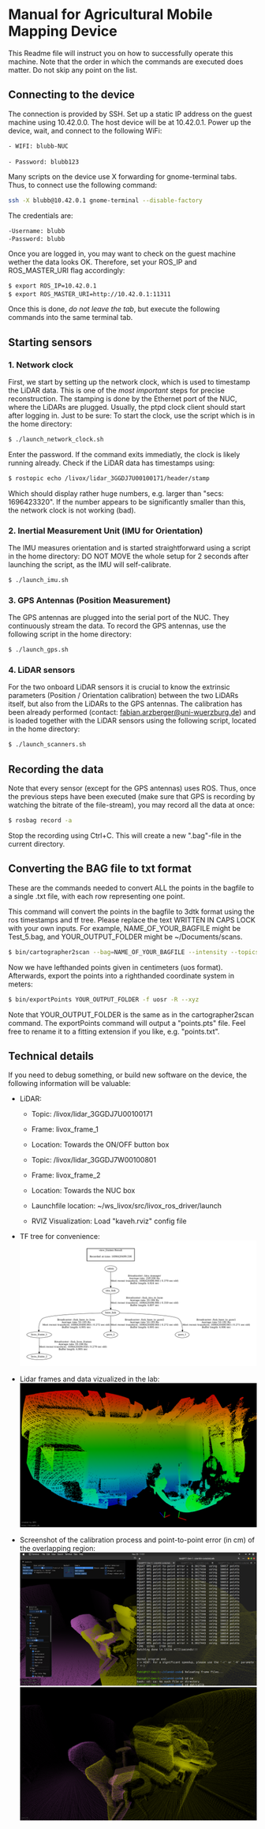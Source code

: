 # Manual for Agricultural Mobile Mapping Device

This Readme file will instruct you on how to successfully operate this machine.
Note that the order in which the commands are executed does matter. 
Do not skip any point on the list.

## Connecting to the device

The connection is provided by SSH.
Set up a static IP address on the guest machine using 10.42.0.0.
The host device will be at 10.42.0.1.
Power up the device, wait, and connect to the following WiFi: 

	- WIFI: blubb-NUC

	- Password: blubb123 

Many scripts on the device use X forwarding for gnome-terminal tabs. Thus, to connect use the following command:

```bash
ssh -X blubb@10.42.0.1 gnome-terminal --disable-factory
```

The credentials are:

	-Username: blubb
	-Password: blubb

Once you are logged in, you may want to check on the guest machine wether the data looks OK.
Therefore, set your ROS_IP and ROS_MASTER_URI flag accordingly:

```bash
$ export ROS_IP=10.42.0.1
$ export ROS_MASTER_URI=http://10.42.0.1:11311
``` 

Once this is done, *do not leave the tab*, but execute the following commands into the same terminal tab. 

## Starting sensors

### 1. Network clock

First, we start by setting up the network clock, which is used to timestamp the LiDAR data.
This is one of the *most important* steps for precise reconstruction. 
The stamping is done by the Ethernet port of the NUC, where the LiDARs are plugged. 
Usually, the ptpd clock client should start after logging in.
Just to be sure: To start the clock, use the script which is in the home directory:

```bash
$ ./launch_network_clock.sh
```

Enter the password. 
If the command exits immediatly, the clock is likely running already.
Check if the LiDAR data has timestamps using:

```bash
$ rostopic echo /livox/lidar_3GGDJ7U00100171/header/stamp
```  

Which should display rather huge numbers, e.g. larger than "secs: 1696423320".
If the number appears to be significantly smaller than this, the network clock is not working (bad). 

### 2. Inertial Measurement Unit (IMU for Orientation)

The IMU measures orientation and is started straightforward using a script in the home directory:
DO NOT MOVE the whole setup for 2 seconds after launching the script, as the IMU will self-calibrate. 

```bash
$ ./launch_imu.sh
```

### 3. GPS Antennas (Position Measurement) 

The GPS antennas are plugged into the serial port of the NUC.
They continuously stream the data.
To record the GPS antennas, use the following script in the home directory:

```bash
$ ./launch_gps.sh
```

### 4. LiDAR sensors

For the two onboard LiDAR sensors it is crucial to know the extrinsic parameters (Position / Orientation calibration) between the two LiDARs itself, but also from the LiDARs to the GPS antennas. 
The calibration has been already performed (contact: fabian.arzberger@uni-wuerzburg.de) and is loaded together with the LiDAR sensors using the following script, located in the home directory:

```bash
$ ./launch_scanners.sh
```

## Recording the data

Note that every sensor (except for the GPS antennas) uses ROS.
Thus, once the previous steps have been executed (make sure that GPS is recording by watching the bitrate of the file-stream), you may record all the data at once:

```bash 
$ rosbag record -a 
```
Stop the recording using Ctrl+C.
This will create a new ".bag"-file in the current directory.

## Converting the BAG file to txt format

These are the commands needed to convert ALL the points in the bagfile to a single .txt file, with each row representing one point.   

This command will convert the points in the bagfile to 3dtk format using the ros timestamps and tf tree.
Please replace the text WRITTEN IN CAPS LOCK with your own inputs. For example, NAME_OF_YOUR_BAGFILE might be Test_5.bag, and YOUR_OUTPUT_FOLDER might be ~/Documents/scans.
```bash
$ bin/cartographer2scan --bag=NAME_OF_YOUR_BAGFILE --intensity --topics-PointCloud2=/livox/lidar_3GGDJ7U00100171 /livox/lidar_3GGDJ7W00100801 --frame-map=odom --frame-base=base_link --output=YOUR_OUTPUT_FOLDER
```

Now we have lefthanded points given in centimeters (uos format). Afterwards, export the points into a righthanded coordinate system in meters:
```bash
$ bin/exportPoints YOUR_OUTPUT_FOLDER -f uosr -R --xyz
```
Note that YOUR_OUTPUT_FOLDER is the same as in the cartographer2scan command. The exportPoints command will output a "points.pts" file.
Feel free to rename it to a fitting extension if you like, e.g. "points.txt". 

## Technical details

If you need to debug something, or build new software on the device, the following information will be valuable: 

- LiDAR:
	- Topic: /livox/lidar_3GGDJ7U00100171
	- Frame: livox_frame_1
	- Location: Towards the ON/OFF button box

	- Topic: /livox/lidar_3GGDJ7W00100801
	- Frame: livox_frame_2
	- Location: Towards the NUC box

	- Launchfile location: ~/ws_livox/src/livox_ros_driver/launch

	- RVIZ Visualization: Load "kaveh.rviz" config file

 - TF tree for convenience:
   ![image](https://github.com/fallow24/Soil3D/blob/master/frames.png)

 - Lidar frames and data vizualized in the lab:
   ![image](https://github.com/fallow24/Soil3D/blob/master/image000.png)

 - Screenshot of the calibration process and point-to-point error (in cm) of the overlapping region:
   ![image](https://github.com/fallow24/Soil3D/blob/master/calib_screenshot.png)
   ![image](https://github.com/fallow24/Soil3D/blob/master/image001.png)
